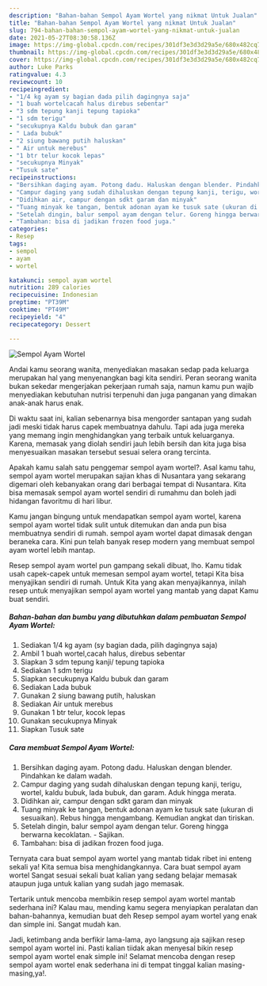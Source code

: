 ```yaml
---
description: "Bahan-bahan Sempol Ayam Wortel yang nikmat Untuk Jualan"
title: "Bahan-bahan Sempol Ayam Wortel yang nikmat Untuk Jualan"
slug: 794-bahan-bahan-sempol-ayam-wortel-yang-nikmat-untuk-jualan
date: 2021-05-27T08:30:58.136Z
image: https://img-global.cpcdn.com/recipes/301df3e3d3d29a5e/680x482cq70/sempol-ayam-wortel-foto-resep-utama.jpg
thumbnail: https://img-global.cpcdn.com/recipes/301df3e3d3d29a5e/680x482cq70/sempol-ayam-wortel-foto-resep-utama.jpg
cover: https://img-global.cpcdn.com/recipes/301df3e3d3d29a5e/680x482cq70/sempol-ayam-wortel-foto-resep-utama.jpg
author: Luke Parks
ratingvalue: 4.3
reviewcount: 10
recipeingredient:
- "1/4 kg ayam sy bagian dada pilih dagingnya saja"
- "1 buah wortelcacah halus direbus sebentar"
- "3 sdm tepung kanji tepung tapioka"
- "1 sdm terigu"
- "secukupnya Kaldu bubuk dan garam"
- " Lada bubuk"
- "2 siung bawang putih haluskan"
- " Air untuk merebus"
- "1 btr telur kocok lepas"
- "secukupnya Minyak"
- "Tusuk sate"
recipeinstructions:
- "Bersihkan daging ayam. Potong dadu. Haluskan dengan blender. Pindahkan ke dalam wadah."
- "Campur daging yang sudah dihaluskan dengan tepung kanji, terigu, wortel, kaldu bubuk, lada bubuk, dan garam. Aduk hingga merata."
- "Didihkan air, campur dengan sdkt garam dan minyak"
- "Tuang minyak ke tangan, bentuk adonan ayam ke tusuk sate (ukuran di sesuaikan). Rebus hingga mengambang. Kemudian angkat dan tiriskan."
- "Setelah dingin, balur sempol ayam dengan telur. Goreng hingga berwarna kecoklatan.  Sajikan."
- "Tambahan: bisa di jadikan frozen food juga."
categories:
- Resep
tags:
- sempol
- ayam
- wortel

katakunci: sempol ayam wortel 
nutrition: 289 calories
recipecuisine: Indonesian
preptime: "PT39M"
cooktime: "PT49M"
recipeyield: "4"
recipecategory: Dessert

---
```



![Sempol Ayam Wortel](https://img-global.cpcdn.com/recipes/301df3e3d3d29a5e/680x482cq70/sempol-ayam-wortel-foto-resep-utama.jpg)

Andai kamu seorang wanita, menyediakan masakan sedap pada keluarga merupakan hal yang menyenangkan bagi kita sendiri. Peran seorang  wanita bukan sekedar mengerjakan pekerjaan rumah saja, namun kamu pun wajib menyediakan kebutuhan nutrisi terpenuhi dan juga panganan yang dimakan anak-anak harus enak.

Di waktu  saat ini, kalian sebenarnya bisa mengorder santapan yang sudah jadi meski tidak harus capek membuatnya dahulu. Tapi ada juga mereka yang memang ingin menghidangkan yang terbaik untuk keluarganya. Karena, memasak yang diolah sendiri jauh lebih bersih dan kita juga bisa menyesuaikan masakan tersebut sesuai selera orang tercinta. 



Apakah kamu salah satu penggemar sempol ayam wortel?. Asal kamu tahu, sempol ayam wortel merupakan sajian khas di Nusantara yang sekarang digemari oleh kebanyakan orang dari berbagai tempat di Nusantara. Kita bisa memasak sempol ayam wortel sendiri di rumahmu dan boleh jadi hidangan favoritmu di hari libur.

Kamu jangan bingung untuk mendapatkan sempol ayam wortel, karena sempol ayam wortel tidak sulit untuk ditemukan dan anda pun bisa membuatnya sendiri di rumah. sempol ayam wortel dapat dimasak dengan beraneka cara. Kini pun telah banyak resep modern yang membuat sempol ayam wortel lebih mantap.

Resep sempol ayam wortel pun gampang sekali dibuat, lho. Kamu tidak usah capek-capek untuk memesan sempol ayam wortel, tetapi Kita bisa menyajikan sendiri di rumah. Untuk Kita yang akan menyajikannya, inilah resep untuk menyajikan sempol ayam wortel yang mantab yang dapat Kamu buat sendiri.

<!--inarticleads1-->

##### Bahan-bahan dan bumbu yang dibutuhkan dalam pembuatan Sempol Ayam Wortel:

1. Sediakan 1/4 kg ayam (sy bagian dada, pilih dagingnya saja)
1. Ambil 1 buah wortel,cacah halus, direbus sebentar
1. Siapkan 3 sdm tepung kanji/ tepung tapioka
1. Sediakan 1 sdm terigu
1. Siapkan secukupnya Kaldu bubuk dan garam
1. Sediakan  Lada bubuk
1. Gunakan 2 siung bawang putih, haluskan
1. Sediakan  Air untuk merebus
1. Gunakan 1 btr telur, kocok lepas
1. Gunakan secukupnya Minyak
1. Siapkan Tusuk sate




<!--inarticleads2-->

##### Cara membuat Sempol Ayam Wortel:

1. Bersihkan daging ayam. Potong dadu. Haluskan dengan blender. Pindahkan ke dalam wadah.
1. Campur daging yang sudah dihaluskan dengan tepung kanji, terigu, wortel, kaldu bubuk, lada bubuk, dan garam. Aduk hingga merata.
1. Didihkan air, campur dengan sdkt garam dan minyak
1. Tuang minyak ke tangan, bentuk adonan ayam ke tusuk sate (ukuran di sesuaikan). Rebus hingga mengambang. Kemudian angkat dan tiriskan.
1. Setelah dingin, balur sempol ayam dengan telur. Goreng hingga berwarna kecoklatan.  - Sajikan.
1. Tambahan: bisa di jadikan frozen food juga.




Ternyata cara buat sempol ayam wortel yang mantab tidak ribet ini enteng sekali ya! Kita semua bisa menghidangkannya. Cara buat sempol ayam wortel Sangat sesuai sekali buat kalian yang sedang belajar memasak ataupun juga untuk kalian yang sudah jago memasak.

Tertarik untuk mencoba membikin resep sempol ayam wortel mantab sederhana ini? Kalau mau, mending kamu segera menyiapkan peralatan dan bahan-bahannya, kemudian buat deh Resep sempol ayam wortel yang enak dan simple ini. Sangat mudah kan. 

Jadi, ketimbang anda berfikir lama-lama, ayo langsung aja sajikan resep sempol ayam wortel ini. Pasti kalian tiidak akan menyesal bikin resep sempol ayam wortel enak simple ini! Selamat mencoba dengan resep sempol ayam wortel enak sederhana ini di tempat tinggal kalian masing-masing,ya!.

